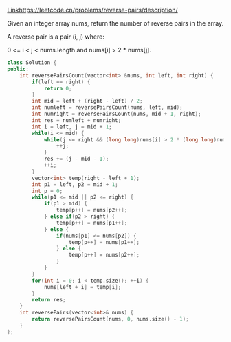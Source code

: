 [Link](https://leetcode.cn/problems/reverse-pairs/description/)https://leetcode.cn/problems/reverse-pairs/description/

Given an integer array nums, return the number of reverse pairs in the array.

A reverse pair is a pair (i, j) where:

0 <= i < j < nums.length and
nums[i] > 2 * nums[j].

```c++
class Solution {
public:
    int reversePairsCount(vector<int> &nums, int left, int right) {
        if(left == right) {
            return 0;
        }
        int mid = left + (right - left) / 2;
        int numleft = reversePairsCount(nums, left, mid);
        int numright = reversePairsCount(nums, mid + 1, right);
        int res = numleft + numright;
        int i = left, j = mid + 1;
        while(i <= mid) {
            while(j <= right && (long long)nums[i] > 2 * (long long)nums[j]) {
                ++j;
            }
            res += (j - mid - 1);
            ++i;
        }
        vector<int> temp(right - left + 1);
        int p1 = left, p2 = mid + 1;
        int p = 0;
        while(p1 <= mid || p2 <= right) {
            if(p1 > mid) {
                temp[p++] = nums[p2++];
            } else if(p2 > right) {
                temp[p++] = nums[p1++];
            } else {
                if(nums[p1] <= nums[p2]) {
                    temp[p++] = nums[p1++];
                } else {
                    temp[p++] = nums[p2++];
                }
            }
        }
        for(int i = 0; i < temp.size(); ++i) {
            nums[left + i] = temp[i];
        }
        return res;
    }
    int reversePairs(vector<int>& nums) {
        return reversePairsCount(nums, 0, nums.size() - 1);
    }
};
```
